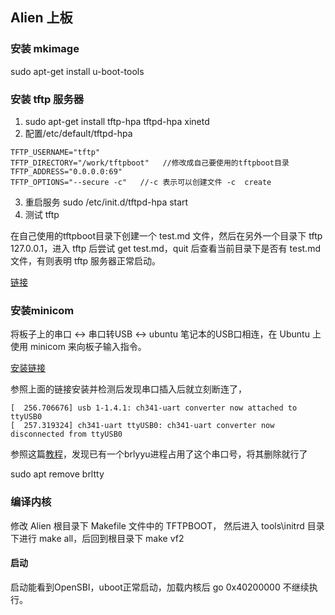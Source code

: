 ## Alien 上板

### 安装 mkimage
sudo apt-get install  u-boot-tools

### 安装 tftp 服务器
1. sudo apt-get install tftp-hpa tftpd-hpa xinetd
2. 配置/etc/default/tftpd-hpa

``` 
TFTP_USERNAME="tftp"
TFTP_DIRECTORY="/work/tftpboot"   //修改成自己要使用的tftpboot目录
TFTP_ADDRESS="0.0.0.0:69"
TFTP_OPTIONS="--secure -c"   //-c 表示可以创建文件 -c  create
```
3. 重启服务 sudo /etc/init.d/tftpd-hpa start
4. 测试 tftp

在自己使用的tftpboot目录下创建一个 test.md 文件，然后在另外一个目录下 tftp 127.0.0.1，进入 tftp 后尝试 get test.md，quit 后查看当前目录下是否有 test.md 文件，有则表明 tftp 服务器正常启动。

[链接](https://www.cnblogs.com/jalynfang/p/9450528.html)


### 安装minicom  
将板子上的串口 <-> 串口转USB <-> ubuntu 笔记本的USB口相连，在 Ubuntu 上使用 minicom 来向板子输入指令。

[安装链接](https://blog.csdn.net/yinminsumeng/article/details/128931916)

参照上面的链接安装并检测后发现串口插入后就立刻断连了，
```
[  256.706676] usb 1-1.4.1: ch341-uart converter now attached to ttyUSB0
[  257.319324] ch341-uart ttyUSB0: ch341-uart converter now disconnected from ttyUSB0
```

参照这篇[教程](https://blog.csdn.net/zym787/article/details/128854952)，发现已有一个brlyyu进程占用了这个串口号，将其删除就行了

sudo apt remove brltty

### 编译内核

修改 Alien 根目录下 Makefile 文件中的 TFTPBOOT，
然后进入 tools\initrd 目录下进行 make all，后回到根目录下 make vf2


#### 启动
启动能看到OpenSBI，uboot正常启动，加载内核后 go 0x40200000 不继续执行。
